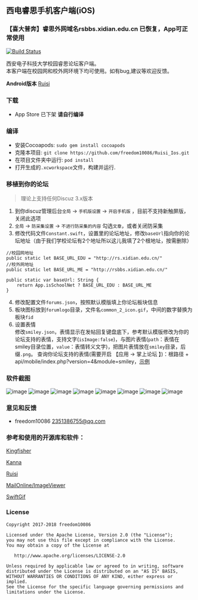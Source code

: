## 西电睿思手机客户端(iOS)

### 【喜大普奔】睿思外网域名rsbbs.xidian.edu.cn 已恢复，App可正常使用


[![Build Status](https://travis-ci.org/freedom10086/Ruisi_Ios.svg?branch=master)](https://travis-ci.org/freedom10086/Ruisi_Ios)

西安电子科技大学校园睿思论坛客户端。    
本客户端在校园网和校外网环境下均可使用。如有bug,建议等欢迎反馈。    

**Android版本** [Ruisi](https://github.com/freedom10086/Ruisi)


### 下载
- App Store 已下架 **请自行编译**

### 编译
- 安装Cocoapods: `sudo gem install cocoapods`
- 克隆本项目: `git clone https://github.com/freedom10086/Ruisi_Ios.git`
- 在项目文件夹中运行:  `pod install`
- 打开生成的`.xcworkspace`文件，构建并运行.

### 移植到你的论坛
> 理论上支持任何Discuz 3.x版本
1. 到你discuz管理后台`全局` -> `手机版设置` -> `开启手机版` ，目前不支持新触屏版，关闭此选项
2. `全局` -> `防采集设置` -> `不进行防采集的内容` 勾选`文章`，或者关闭防采集
3. 修改代码文件`Constant.swift`，设置里的论坛地址，修改`baseUrl`指向你的论坛地址（由于我们学校论坛有2个地址所以这儿我填了2个根地址，按需删除）
```
//校园网地址
public static let BASE_URL_EDU = "http://rs.xidian.edu.cn/"
//校外网地址
public static let BASE_URL_ME = "http://rsbbs.xidian.edu.cn/"

public static var baseUrl: String {
    return App.isSchoolNet ? BASE_URL_EDU : BASE_URL_ME
}
```
4. 修改配置文件`forums.json`，按照默认模版填上你论坛板块信息
5. 板块图标放到`forumlogo`目录，文件名`common_2_icon.gif`，中间的数字替换为板块`fid`
6. 设置表情    
修改`smiley.json`，表情显示在发帖回复键盘底下，参考默认模版修改为你的论坛支持的表情，支持文字(`isImage:false`)，与图片表情(`path`：表情在smiley目录位置，`value`：表情转义文字)，把图片表情放在`smiley`目录，后缀`.png`。
查询你论坛支持的表情(需要开启 【应用 -> 掌上论坛 】)：根路径 + api/mobile/index.php?version=4&module=smiley，[示例](http://184.170.213.188/api/mobile/index.php?version=4&module=smiley)

### 软件截图
![image](https://github.com/freedom10086/Ruisi_Ios/blob/master/screenshots/1.png)
![image](https://github.com/freedom10086/Ruisi_Ios/blob/master/screenshots/2.png)
![image](https://github.com/freedom10086/Ruisi_Ios/blob/master/screenshots/3.png)
![image](https://github.com/freedom10086/Ruisi_Ios/blob/master/screenshots/4.png)
![image](https://github.com/freedom10086/Ruisi_Ios/blob/master/screenshots/5.png)
![image](https://github.com/freedom10086/Ruisi_Ios/blob/master/screenshots/6.png)
![image](https://github.com/freedom10086/Ruisi_Ios/blob/master/screenshots/7.png)
![image](https://github.com/freedom10086/Ruisi_Ios/blob/master/screenshots/8.png)

### 意见和反馈
- freedom10086 <2351386755@qq.com>

### 参考和使用的开源库和软件：

[Kingfisher](https://github.com/onevcat/Kingfisher)

[Kanna](https://github.com/tid-kijyun/Kanna)

[Ruisi](https://github.com/freedom10086/Ruisi)

[MailOnline/ImageViewer](https://github.com/MailOnline/ImageViewer)

[SwiftGif](https://github.com/bahlo/SwiftGif)


### License

    Copyright 2017-2018 freedom10086

    Licensed under the Apache License, Version 2.0 (the "License");
    you may not use this file except in compliance with the License.
    You may obtain a copy of the License at

       http://www.apache.org/licenses/LICENSE-2.0

    Unless required by applicable law or agreed to in writing, software
    distributed under the License is distributed on an "AS IS" BASIS,
    WITHOUT WARRANTIES OR CONDITIONS OF ANY KIND, either express or implied.
    See the License for the specific language governing permissions and
    limitations under the License.
